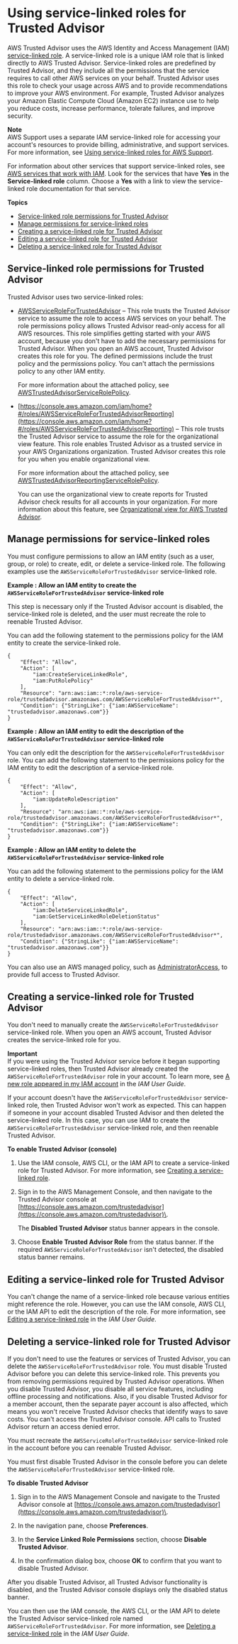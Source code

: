 # Using service\-linked roles for Trusted Advisor<a name="using-service-linked-roles-ta"></a>

AWS Trusted Advisor uses the AWS Identity and Access Management \(IAM\) [service\-linked role](https://docs.aws.amazon.com/IAM/latest/UserGuide/using-service-linked-roles.html)\. A service\-linked role is a unique IAM role that is linked directly to AWS Trusted Advisor\. Service\-linked roles are predefined by Trusted Advisor, and they include all the permissions that the service requires to call other AWS services on your behalf\. Trusted Advisor uses this role to check your usage across AWS and to provide recommendations to improve your AWS environment\. For example, Trusted Advisor analyzes your Amazon Elastic Compute Cloud \(Amazon EC2\) instance use to help you reduce costs, increase performance, tolerate failures, and improve security\.

**Note**  
AWS Support uses a separate IAM service\-linked role for accessing your account's resources to provide billing, administrative, and support services\. For more information, see [Using service\-linked roles for AWS Support](using-service-linked-roles-sup.md)\.

For information about other services that support service\-linked roles, see [AWS services that work with IAM](https://docs.aws.amazon.com/IAM/latest/UserGuide/reference_aws-services-that-work-with-iam.html)\. Look for the services that have **Yes** in the **Service\-linked role** column\. Choose a **Yes** with a link to view the service\-linked role documentation for that service\.

**Topics**
+ [Service\-linked role permissions for Trusted Advisor](#service-linked-role-permissions-ta)
+ [Manage permissions for service\-linked roles](#manage-permissions-for-slr)
+ [Creating a service\-linked role for Trusted Advisor](#create-service-linked-role-ta)
+ [Editing a service\-linked role for Trusted Advisor](#edit-service-linked-role-ta)
+ [Deleting a service\-linked role for Trusted Advisor](#delete-service-linked-role-ta)

## Service\-linked role permissions for Trusted Advisor<a name="service-linked-role-permissions-ta"></a>

Trusted Advisor uses two service\-linked roles:
+ [AWSServiceRoleForTrustedAdvisor](https://console.aws.amazon.com/iam/home?#/roles/AWSServiceRoleForTrustedAdvisor) – This role trusts the Trusted Advisor  service to assume the role to access AWS services on your behalf\. The role permissions policy allows Trusted Advisor read\-only access for all AWS resources\. This role simplifies getting started with your AWS account, because you don't have to add the necessary permissions for Trusted Advisor\. When you open an AWS account, Trusted Advisor creates this role for you\. The defined permissions include the trust policy and the permissions policy\. You can't attach the permissions policy to any other IAM entity\. 

  For more information about the attached policy, see [AWSTrustedAdvisorServiceRolePolicy](aws-managed-policies-for-trusted-advisor.md#security-iam-awsmanpol-AWSTrustedAdvisorServiceRolePolicy)\.
+ [https://console.aws.amazon.com/iam/home?#/roles/AWSServiceRoleForTrustedAdvisorReporting](https://console.aws.amazon.com/iam/home?#/roles/AWSServiceRoleForTrustedAdvisorReporting) – This role trusts the Trusted Advisor  service to assume the role for the organizational view feature\. This role enables Trusted Advisor as a trusted service in your AWS Organizations organization\. Trusted Advisor creates this role for you when you enable organizational view\. 

  For more information about the attached policy, see [AWSTrustedAdvisorReportingServiceRolePolicy](aws-managed-policies-for-trusted-advisor.md#security-iam-awsmanpol-AWSTrustedAdvisorReportingServiceRolePolicy)\.

  You can use the organizational view to create reports for Trusted Advisor check results for all accounts in your organization\. For more information about this feature, see [Organizational view for AWS Trusted Advisor](organizational-view.md)\.

## Manage permissions for service\-linked roles<a name="manage-permissions-for-slr"></a>

You must configure permissions to allow an IAM entity \(such as a user, group, or role\) to create, edit, or delete a service\-linked role\. The following examples use the `AWSServiceRoleForTrustedAdvisor` service\-linked role\.

**Example : Allow an IAM entity to create the `AWSServiceRoleForTrustedAdvisor` service\-linked role**  

This step is necessary only if the Trusted Advisor account is disabled, the service\-linked role is deleted, and the user must recreate the role to reenable Trusted Advisor\.

You can add the following statement to the permissions policy for the IAM entity to create the service\-linked role\.

```
{
    "Effect": "Allow",
    "Action": [
        "iam:CreateServiceLinkedRole",
        "iam:PutRolePolicy"
    ],
    "Resource": "arn:aws:iam::*:role/aws-service-role/trustedadvisor.amazonaws.com/AWSServiceRoleForTrustedAdvisor*",
    "Condition": {"StringLike": {"iam:AWSServiceName": "trustedadvisor.amazonaws.com"}}
}
```

**Example : **Allow an IAM entity to edit the description of the `AWSServiceRoleForTrustedAdvisor` service\-linked role****  

You can only edit the description for the `AWSServiceRoleForTrustedAdvisor` role\. You can add the following statement to the permissions policy for the IAM entity to edit the description of a service\-linked role\.

```
{
    "Effect": "Allow",
    "Action": [
        "iam:UpdateRoleDescription"
    ],
    "Resource": "arn:aws:iam::*:role/aws-service-role/trustedadvisor.amazonaws.com/AWSServiceRoleForTrustedAdvisor*",
    "Condition": {"StringLike": {"iam:AWSServiceName": "trustedadvisor.amazonaws.com"}}
}
```

**Example : Allow an IAM entity to delete the `AWSServiceRoleForTrustedAdvisor` service\-linked role**  

You can add the following statement to the permissions policy for the IAM entity to delete a service\-linked role\.

```
{
    "Effect": "Allow",
    "Action": [
        "iam:DeleteServiceLinkedRole",
        "iam:GetServiceLinkedRoleDeletionStatus"
    ],
    "Resource": "arn:aws:iam::*:role/aws-service-role/trustedadvisor.amazonaws.com/AWSServiceRoleForTrustedAdvisor*",
    "Condition": {"StringLike": {"iam:AWSServiceName": "trustedadvisor.amazonaws.com"}}
}
```

You can also use an AWS managed policy, such as [AdministratorAccess](https://console.aws.amazon.com/iam/home#policies/arn:aws:iam::aws:policy/AdministratorAccess), to provide full access to Trusted Advisor\.

## Creating a service\-linked role for Trusted Advisor<a name="create-service-linked-role-ta"></a>

You don't need to manually create the `AWSServiceRoleForTrustedAdvisor` service\-linked role\. When you open an AWS account, Trusted Advisor creates the service\-linked role for you\.

**Important**  
If you were using the Trusted Advisor service before it began supporting service\-linked roles, then Trusted Advisor already created the `AWSServiceRoleForTrustedAdvisor` role in your account\. To learn more, see [A new role appeared in my IAM account](https://docs.aws.amazon.com/IAM/latest/UserGuide/troubleshoot_roles.html#troubleshoot_roles_new-role-appeared) in the *IAM User Guide*\.

If your account doesn't have the `AWSServiceRoleForTrustedAdvisor` service\-linked role, then Trusted Advisor won't work as expected\. This can happen if someone in your account disabled Trusted Advisor and then deleted the service\-linked role\. In this case, you can use IAM to create the `AWSServiceRoleForTrustedAdvisor` service\-linked role, and then reenable Trusted Advisor\.

**To enable Trusted Advisor \(console\)**

1.  Use the IAM console, AWS CLI, or the IAM API to create a service\-linked role for Trusted Advisor\. For more information, see [Creating a service\-linked role](https://docs.aws.amazon.com/IAM/latest/UserGuide/using-service-linked-roles.html#create-service-linked-role)\.

1. Sign in to the AWS Management Console, and then navigate to the Trusted Advisor console at [https://console.aws.amazon.com/trustedadvisor](https://console.aws.amazon.com/trustedadvisor)\.

   The **Disabled Trusted Advisor** status banner appears in the console\.

1. Choose **Enable Trusted Advisor Role** from the status banner\. If the required `AWSServiceRoleForTrustedAdvisor` isn't detected, the disabled status banner remains\.

## Editing a service\-linked role for Trusted Advisor<a name="edit-service-linked-role-ta"></a>

You can't change the name of a service\-linked role because various entities might reference the role\. However, you can use the IAM console, AWS CLI, or the IAM API to edit the description of the role\. For more information, see [Editing a service\-linked role](https://docs.aws.amazon.com/IAM/latest/UserGuide/using-service-linked-roles.html#edit-service-linked-role) in the *IAM User Guide*\.

## Deleting a service\-linked role for Trusted Advisor<a name="delete-service-linked-role-ta"></a>

If you don't need to use the features or services of Trusted Advisor, you can delete the `AWSServiceRoleForTrustedAdvisor` role\. You must disable Trusted Advisor before you can delete this service\-linked role\. This prevents you from removing permissions required by Trusted Advisor operations\. When you disable Trusted Advisor, you disable all service features, including offline processing and notifications\. Also, if you disable Trusted Advisor for a member account, then the separate payer account is also affected, which means you won't receive Trusted Advisor checks that identify ways to save costs\. You can't access the Trusted Advisor console\. API calls to Trusted Advisor return an access denied error\.

You must recreate the `AWSServiceRoleForTrustedAdvisor` service\-linked role in the account before you can reenable Trusted Advisor\.

You must first disable Trusted Advisor in the console before you can delete the `AWSServiceRoleForTrustedAdvisor` service\-linked role\. 

**To disable Trusted Advisor**

1. Sign in to the AWS Management Console and navigate to the Trusted Advisor console at [https://console.aws.amazon.com/trustedadvisor](https://console.aws.amazon.com/trustedadvisor)\.

1. In the navigation pane, choose **Preferences**\.

1. In the **Service Linked Role Permissions** section, choose **Disable Trusted Advisor**\.

1. In the confirmation dialog box, choose **OK** to confirm that you want to disable Trusted Advisor\.

After you disable Trusted Advisor, all Trusted Advisor functionality is disabled, and the Trusted Advisor console displays only the disabled status banner\.

You can then use the IAM console, the AWS CLI, or the IAM API to delete the Trusted Advisor service\-linked role named `AWSServiceRoleForTrustedAdvisor`\. For more information, see [Deleting a service\-linked role](https://docs.aws.amazon.com/IAM/latest/UserGuide/using-service-linked-roles.html#delete-service-linked-role) in the *IAM User Guide*\.